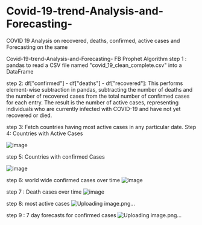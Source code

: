 # Covid-19-trend-Analysis-and-Forecasting-
COVID 19 Analysis on recovered, deaths, confirmed, active cases and Forecasting on the same

Covid-19-trend-Analysis-and-Forecasting-
FB Prophet Algorithm
step 1 : pandas to read a CSV file named "covid_19_clean_complete.csv" into a DataFrame

step 2: df["confirmed"] - df["deaths"] - df["recovered"]: This performs element-wise subtraction in pandas, subtracting the number of deaths and the number of recovered cases from the total number of confirmed cases for each entry. The result is the number of active cases, representing individuals who are currently infected with COVID-19 and have not yet recovered or died.

step 3: Fetch countries having most active cases in any particular date.
Step 4: Countries with Active Cases

![image](https://github.com/Iqmohan/Covid-19-trend-Analysis-and-Forecasting-/assets/159016465/3cce27e1-0649-4bdd-97db-868de8e63354)
 
step 5: Countries with confirmed Cases

![image](https://github.com/Iqmohan/Covid-19-trend-Analysis-and-Forecasting-/assets/159016465/db4e038c-ede3-4e8c-89b0-35772cb73262)


step 6: world wide confirmed cases over time
![image](https://github.com/Iqmohan/Covid-19-trend-Analysis-and-Forecasting-/assets/159016465/941ca93b-1f91-458c-ad36-3a6d12b75679)

step 7 : Death cases over time
![image](https://github.com/Iqmohan/Covid-19-trend-Analysis-and-Forecasting-/assets/159016465/e346713a-ae67-4684-853a-d2f2834be536)

step 8: most active cases
![Uploading image.png…]()

step 9 : 7 day forecasts for confirmed cases
![Uploading image.png…]()




